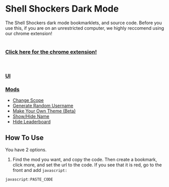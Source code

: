 # Shell Shockers Dark Mode
The Shell Shockers dark mode bookmarklets, and source code. Before you use this, if you are on an unrestricted computer, we highly reccomend using our chrome extension!
<br><br>

### [Click here for the chrome extension!](https://chrome.google.com/webstore/detail/dark-mode-a-mod-and-shell/mbbolbckjdjlfpjahlbhcodgagdpcdnf)
<br>

### [UI](bookmarklets/mods/UI%20(all%20mods)/)<br>

### [Mods](bookmarklets/mods)
 * [Change Scope](bookmarklets/mods/Specific%20Mods/Change%20Scope/)<br>
 * [Generate Random Username](bookmarklets/mods/Specific%20Mods/Generate%20Random%20Username/)<br>
 * [Make Your Own Theme (Beta)](bookmarklets/mods/Specific%20Mods/Make%20Your%20Own%20Theme%20(beta)/)<br>
 * [Show/Hide Name](bookmarklets/mods/Specific%20Mods/Show%20Or%20Hide%20Name/)<br>
 * [Hide Leaderboard](bookmarklets/mods/Specific%20Mods/Hide%20Leaderboard/)<br>



## How To Use
You have 2 options.
1. Find the mod you want, and copy the code. Then create a bookmark, click more, and set the url to the code. If you see that it is red, go to the front and add ```javascript: ```


```javascript
javascript:PASTE_CODE
```